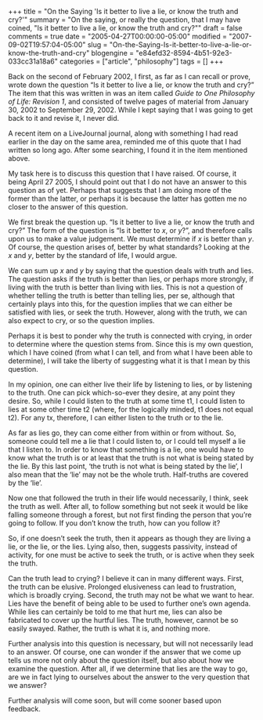 +++
title = "On the Saying 'Is it better to live a lie, or know the truth and cry?'"
summary = "On the saying, or really the question, that I may have coined, "Is it better to live a lie, or know the truth and cry?""
draft = false
comments = true
date = "2005-04-27T00:00:00-05:00"
modified = "2007-09-02T19:57:04-05:00"
slug = "On-the-Saying-Is-it-better-to-live-a-lie-or-know-the-truth-and-cry"
blogengine = "e84efd32-8594-4b51-92e3-033cc31a18a6"
categories = ["article", "philosophy"]
tags = []
+++

<p>
Back on the second of February 2002, I first, as far as I can recall or prove, wrote down the question &ldquo;Is it better to live a lie, or know the truth and cry?&rdquo; The item that this was written in was an item called <em>Guide to One Philosophy of Life: Revision 1</em>, and consisted of twelve pages of material from January 30, 2002 to September 29, 2002. While I kept saying that I was going to get back to it and revise it, I never did.
</p>
<p>
A recent item on a LiveJournal journal, along with something I had read earlier in the day on the same area, reminded me of this quote that I had written so long ago. After some searching, I found it in the item mentioned above.
</p>
<p>
My task here is to discuss this question that I have raised. Of course, it being April 27 2005, I should point out that I do not have an answer to this question as of yet. Perhaps that suggests that I am doing more of the former than the latter, or perhaps it is because the latter has gotten me no closer to the answer of this question.
</p>
<!--more--><!--adsense-->
<p>
We first break the question up. &ldquo;Is it better to live a lie, or know the truth and cry?&rdquo; The form of the question is &ldquo;Is it better to <em>x</em>, or <em>y</em>?&rdquo;, and therefore calls upon us to make a value judgement. We must determine if <em>x</em> is better than <em>y</em>. Of course, the question arises of, better by what standards? Looking at the <em>x</em> and <em>y</em>, better by the standard of life, I would argue.
</p>
<p>
We can sum up <em>x</em> and <em>y</em> by saying that the question deals with truth and lies. The question asks if the truth is better than lies, or perhaps more strongly, if living with the truth is better than living with lies. This is not a question of whether telling the truth is better than telling lies, per se, although that certainly plays into this, for the question implies that we can either be satisfied with lies, or seek the truth. However, along with the truth, we can also expect to cry, or so the question implies.
</p>
<p>
Perhaps it is best to ponder why the truth is connected with crying, in order to determine where the question stems from. Since this is my own question, which I have coined (from what I can tell, and from what I have been able to determine), I will take the liberty of suggesting what it is that I mean by this question.
</p>
<p>
In my opinion, one can either live their life by listening to lies, or by listening to the truth. One can pick which-so-ever they desire, at any point they desire. So, while I could listen to the truth at some time t1, I could listen to lies at some other time t2 (where, for the logically minded, t1 does not equal t2). For any tx, therefore, I can either listen to the truth or to the lie.
</p>
<p>
As far as lies go, they can come either from within or from without. So, someone could tell me a lie that I could listen to, or I could tell myself a lie that I listen to. In order to know that something is a lie, one would have to know what the truth is or at least that the truth is not what is being stated by the lie. By this last point, &lsquo;the truth is not what is being stated by the lie&rsquo;, I also mean that the &lsquo;lie&rsquo; may not be the whole truth. Half-truths are covered by the &lsquo;lie&rsquo;.
</p>
<p>
Now one that followed the truth in their life would necessarily, I think, seek the truth as well. After all, to follow something but not seek it would be like falling someone through a forest, but not first finding the person that you&rsquo;re going to follow. If you don&rsquo;t know the truth, how can you follow it?
</p>
<p>
So, if one doesn&rsquo;t seek the truth, then it appears as though they are living a lie, or the lie, or the lies. Lying also, then, suggests passivity, instead of activity, for one must be active to seek the truth, or is active when they seek the truth.
</p>
<p>
Can the truth lead to crying? I believe it can in many different ways. First, the truth can be elusive. Prolonged elusiveness can lead to frustration, which is broadly crying. Second, the truth may not be what we want to hear. Lies have the benefit of being able to be used to further one&rsquo;s own agenda. While lies can certainly be told to me that hurt me, lies can also be fabricated to cover up the hurtful lies. The truth, however, cannot be so easily swayed. Rather, the truth is what it is, and nothing more.
</p>
<p>
Further analysis into this question is necessary, but will not necessarily lead to an answer. Of course, one can wonder if the answer that we come up tells us more not only about the question itself, but also about how we examine the question. After all, if we determine that lies are the way to go, are we in fact lying to ourselves about the answer to the very question that we answer?
</p>
<p>
Further analysis will come soon, but will come sooner based upon feedback.
</p>

